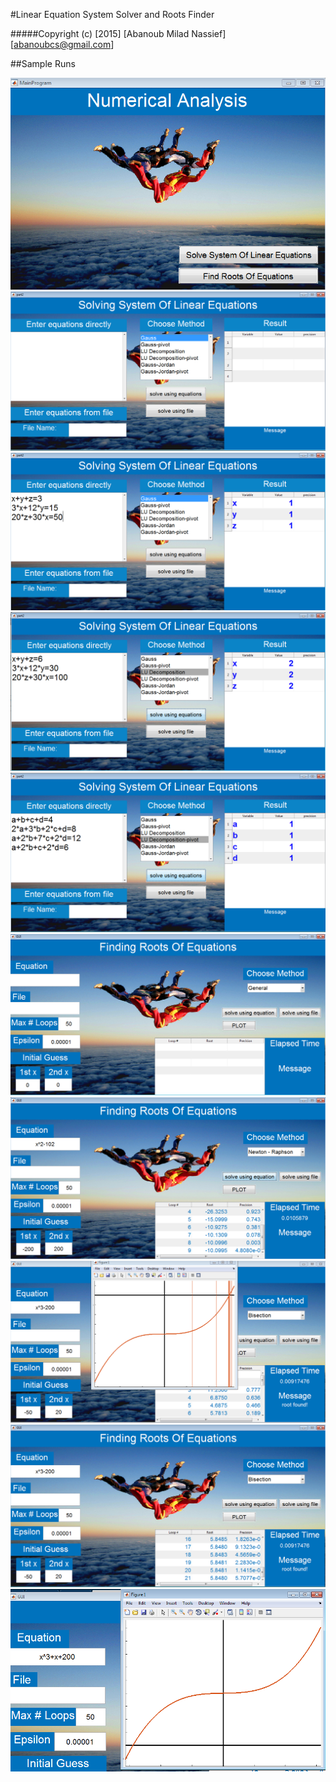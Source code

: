 #Linear Equation System Solver and Roots Finder

#####Copyright (c) [2015] [Abanoub Milad Nassief] [abanoubcs@gmail.com]

##Sample Runs

![](sample_runs/1.png?raw=true)
![](sample_runs/2.png?raw=true)
![](sample_runs/3.png?raw=true)
![](sample_runs/4.png?raw=true)
![](sample_runs/5.png?raw=true)
![](sample_runs/6.png?raw=true)
![](sample_runs/7.png?raw=true)
![](sample_runs/8.png?raw=true)
![](sample_runs/9.png?raw=true)
![](sample_runs/10.png?raw=true)
